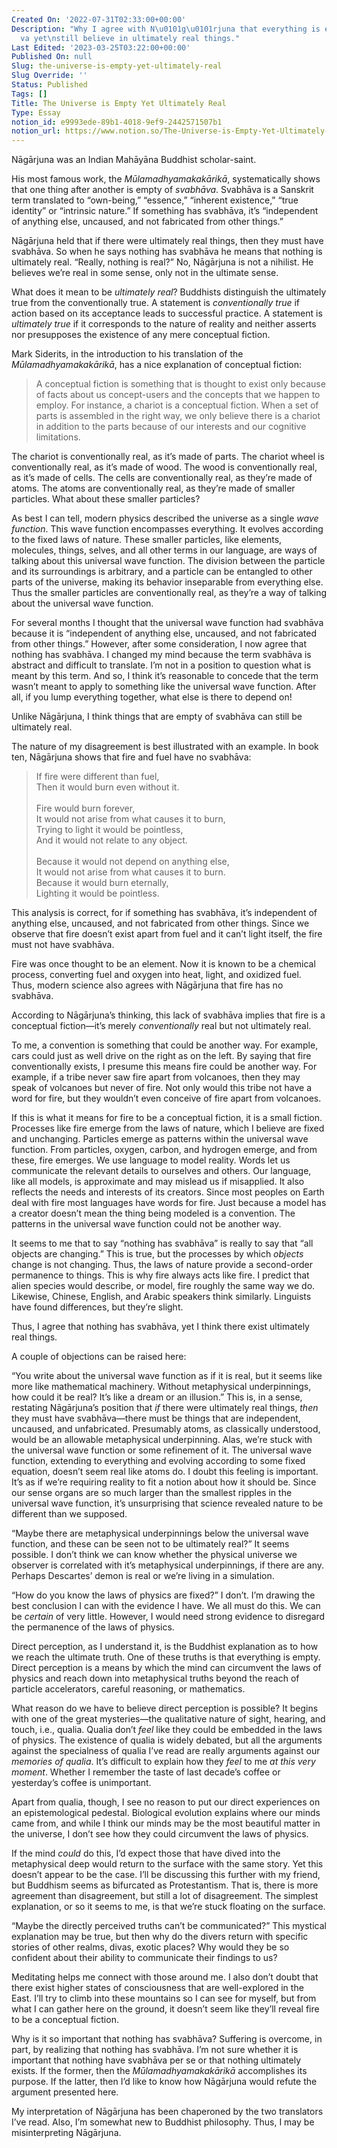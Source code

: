 ```yaml
---
Created On: '2022-07-31T02:33:00+00:00'
Description: "Why I agree with N\u0101g\u0101rjuna that everything is empty of svabh\u0101\
  va yet\nstill believe in ultimately real things."
Last Edited: '2023-03-25T03:22:00+00:00'
Published On: null
Slug: the-universe-is-empty-yet-ultimately-real
Slug Override: ''
Status: Published
Tags: []
Title: The Universe is Empty Yet Ultimately Real
Type: Essay
notion_id: e9993ede-89b1-4018-9ef9-2442571507b1
notion_url: https://www.notion.so/The-Universe-is-Empty-Yet-Ultimately-Real-e9993ede89b140189ef92442571507b1
---
```

<p>Nāgārjuna was an Indian Mahāyāna Buddhist scholar-saint.</p>
<p>His most famous work, the <em>Mūlamadhyamakakārikā</em>, systematically shows that one thing after another is empty of <em>svabhāva</em>. Svabhāva is a Sanskrit term translated to “own-being,” “essence,” “inherent existence,” “true identity” or “intrinsic nature.” If something has svabhāva, it’s “independent of anything else, uncaused, and not fabricated from other things.”</p>
<p>Nāgārjuna held that if there were ultimately real things, then they must have svabhāva. So when he says nothing has svabhāva he means that nothing is ultimately real. “Really, nothing is real?” No, Nāgārjuna is not a nihilist. He believes we’re real in some sense, only not in the ultimate sense.</p>
<p>What does it mean to be <em>ultimately real</em>? Buddhists distinguish the ultimately true from the conventionally true. A statement is <em>conventionally true</em> if action based on its acceptance leads to successful practice. A statement is <em>ultimately true</em> if it corresponds to the nature of reality and neither asserts nor presupposes the existence of any mere conceptual fiction.</p>
<p>Mark Siderits, in the introduction to his translation of the <em>Mūlamadhyamakakārikā</em>, has a nice explanation of conceptual fiction:</p>
<blockquote><p>
A conceptual fiction is something that is thought to exist only because
of facts about us concept-users and the concepts that we happen to
employ. For instance, a chariot is a conceptual fiction. When a set of
parts is assembled in the right way, we only believe there is a chariot
in addition to the parts because of our interests and our cognitive
limitations.
</p></blockquote>

<p>The chariot is conventionally real, as it’s made of parts. The chariot wheel is conventionally real, as it’s made of wood. The wood is conventionally real, as it’s made of cells. The cells are conventionally real, as they’re made of atoms. The atoms are conventionally real, as they’re made of smaller particles. What about these smaller particles?</p>
<p>As best I can tell, modern physics described the universe as a single <em>wave function</em>. This wave function encompasses everything. It evolves according to the fixed laws of nature. These smaller particles, like elements, molecules, things, selves, and all other terms in our language, are ways of talking about this universal wave function. The division between the particle and its surroundings is arbitrary, and a particle can be entangled to other parts of the universe, making its behavior inseparable from everything else. Thus the smaller particles are conventionally real, as they’re a way of talking about the universal wave function.</p>
<p>For several months I thought that the universal wave function had svabhāva because it is “independent of anything else, uncaused, and not fabricated from other things.” However, after some consideration, I now agree that nothing has svabhāva. I changed my mind because the term svabhāva is abstract and difficult to translate. I’m not in a position to question what is meant by this term. And so, I think it’s reasonable to concede that the term wasn’t meant to apply to something like the universal wave function. After all, if you lump everything together, what else is there to depend on!</p>
<p>Unlike Nāgārjuna, I think things that are empty of svabhāva can still be ultimately real.</p>
<p>The nature of my disagreement is best illustrated with an example. In book ten, Nāgārjuna shows that fire and fuel have no svabhāva:</p>
<blockquote><p>
If fire were different than fuel,<br />
Then it would burn even without it.<br />
<br />
Fire would burn forever,<br />
It would not arise from what causes it to burn,<br />
Trying to light it would be pointless,<br />
And it would not relate to any object.<br />
<br />
Because it would not depend on anything else,<br />
It would not arise from what causes it to burn.<br />
Because it would burn eternally,<br />
Lighting it would be pointless.
</p></blockquote>

<p>This analysis is correct, for if something has svabhāva, it’s independent of anything else, uncaused, and not fabricated from other things. Since we observe that fire doesn’t exist apart from fuel and it can’t light itself, the fire must not have svabhāva.</p>
<p>Fire was once thought to be an element. Now it is known to be a chemical process, converting fuel and oxygen into heat, light, and oxidized fuel. Thus, modern science also agrees with Nāgārjuna that fire has no svabhāva.</p>
<p>According to Nāgārjuna’s thinking, this lack of svabhāva implies that fire is a conceptual fiction—it’s merely <em>conventionally</em> real but not ultimately real.</p>
<p>To me, a convention is something that could be another way. For example, cars could just as well drive on the right as on the left. By saying that fire conventionally exists, I presume this means fire could be another way. For example, if a tribe never saw fire apart from volcanoes, then they may speak of volcanoes but never of fire. Not only would this tribe not have a word for fire, but they wouldn’t even conceive of fire apart from volcanoes.</p>
<p>If this is what it means for fire to be a conceptual fiction, it is a small fiction. Processes like fire emerge from the laws of nature, which I believe are fixed and unchanging. Particles emerge as patterns within the universal wave function. From particles, oxygen, carbon, and hydrogen emerge, and from these, fire emerges. We use language to model reality. Words let us communicate the relevant details to ourselves and others. Our language, like all models, is approximate and may mislead us if misapplied. It also reflects the needs and interests of its creators. Since most peoples on Earth deal with fire most languages have words for fire. Just because a model has a creator doesn’t mean the thing being modeled is a convention. The patterns in the universal wave function could not be another way.</p>
<p>It seems to me that to say “nothing has svabhāva” is really to say that “all objects are changing.” This is true, but the processes by which <em>objects</em> change is not changing. Thus, the laws of nature provide a second-order permanence to things. This is why fire always acts like fire. I predict that alien species would describe, or model, fire roughly the same way we do. Likewise, Chinese, English, and Arabic speakers think similarly. Linguists have found differences, but they’re slight.</p>
<p>Thus, I agree that nothing has svabhāva, yet I think there exist ultimately real things.</p>
<p>A couple of objections can be raised here:</p>
<p>“You write about the universal wave function as if it is real, but it seems like more like mathematical machinery. Without metaphysical underpinnings, how could it be real? It’s like a dream or an illusion.” This is, in a sense, restating Nāgārjuna’s position that <em>if</em> there were ultimately real things, <em>then</em> they must have svabhāva—there must be things that are independent, uncaused, and unfabricated. Presumably atoms, as classically understood, would be an allowable metaphysical underpinning. Alas, we’re stuck with the universal wave function or some refinement of it. The universal wave function, extending to everything and evolving according to some fixed equation, doesn’t seem real like atoms do. I doubt this feeling is important. It’s as if we’re requiring reality to fit a notion about how it should be. Since our sense organs are so much larger than the smallest ripples in the universal wave function, it’s unsurprising that science revealed nature to be different than we supposed.</p>
<p>“Maybe there are metaphysical underpinnings below the universal wave function, and these can be seen not to be ultimately real?” It seems possible. I don’t think we can know whether the physical universe we observer is correlated with it’s metaphysical underpinnings, if there are any. Perhaps Descartes’ demon is real or we’re living in a simulation.</p>
<p>“How do you know the laws of physics are fixed?” I don’t. I’m drawing the best conclusion I can with the evidence I have. We all must do this. We can be <em>certain</em> of very little. However, I would need strong evidence to disregard the permanence of the laws of physics.</p>
<p>Direct perception, as I understand it, is the Buddhist explanation as to how we reach the ultimate truth. One of these truths is that everything is empty. Direct perception is a means by which the mind can circumvent the laws of physics and reach down into metaphysical truths beyond the reach of particle accelerators, careful reasoning, or mathematics.</p>
<p>What reason do we have to believe direct perception is possible? It begins with one of the great mysteries—the qualitative nature of sight, hearing, and touch, i.e., qualia. Qualia don’t <em>feel</em> like they could be embedded in the laws of physics. The existence of qualia is widely debated, but all the arguments against the specialness of qualia I’ve read are really arguments against our <em>memories of qualia</em>. It’s difficult to explain how they <em>feel</em> to me <em>at this very moment</em>. Whether I remember the taste of last decade’s coffee or yesterday’s coffee is unimportant.</p>
<p>Apart from qualia, though, I see no reason to put our direct experiences on an epistemological pedestal. Biological evolution explains where our minds came from, and while I think our minds may be the most beautiful matter in the universe, I don’t see how they could circumvent the laws of physics.</p>
<p>If the mind <em>could</em> do this, I’d expect those that have dived into the metaphysical deep would return to the surface with the same story. Yet this doesn’t appear to be the case. I’ll be discussing this further with my friend, but Buddhism seems as bifurcated as Protestantism. That is, there is more agreement than disagreement, but still a lot of disagreement. The simplest explanation, or so it seems to me, is that we’re stuck floating on the surface.</p>
<p>“Maybe the directly perceived truths can’t be communicated?” This mystical explanation may be true, but then why do the divers return with specific stories of other realms, divas, exotic places? Why would they be so confident about their ability to communicate their findings to us?</p>
<p>Meditating helps me connect with those around me. I also don’t doubt that there exist higher states of consciousness that are well-explored in the East. I’ll try to climb into these mountains so I can see for myself, but from what I can gather here on the ground, it doesn’t seem like they’ll reveal fire to be a conceptual fiction.</p>
<p>Why is it so important that nothing has svabhāva? Suffering is overcome, in part, by realizing that nothing has svabhāva. I’m not sure whether it is important that nothing have svabhāva per se or that nothing ultimately exists. If the former, then the <em>Mūlamadhyamakakārikā</em> accomplishes its purpose. If the latter, then I’d like to know how Nāgārjuna would refute the argument presented here.</p>
<p>My interpretation of Nāgārjuna has been chaperoned by the two translators I’ve read. Also, I’m somewhat new to Buddhist philosophy. Thus, I may be misinterpreting Nāgārjuna.</p>
